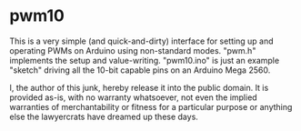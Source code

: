 pwm10
=====

This is a very simple (and quick-and-dirty) interface for setting up and operating PWMs on Arduino using non-standard modes.  "pwm.h" implements the setup and value-writing.  "pwm10.ino" is just an example "sketch" driving all the 10-bit capable pins on an Arduino Mega 2560.

I, the author of this junk, hereby release it into the public domain.  It is provided as-is, with no warranty whatsoever, not even the implied warranties of merchantability or fitness for a particular purpose or anything else the lawyercrats have dreamed up these days.
